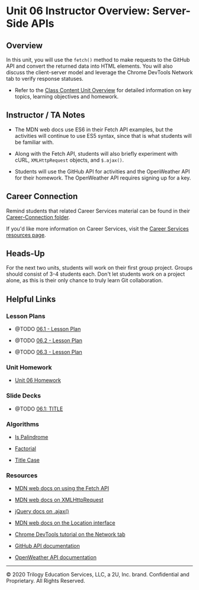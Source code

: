 # Unit 06 Instructor Overview: Server-Side APIs

## Overview

In this unit, you will use the `fetch()` method to make requests to the GitHub API and convert the returned data into HTML elements. You will also discuss the client-server model and leverage the Chrome DevTools Network tab to verify response statuses.

  * Refer to the [Class Content Unit Overview](../../../01-Class-Content/06-Server-Side-APIs/README.md) for detailed information on key topics, learning objectives and homework.

## Instructor / TA Notes

* The MDN web docs use ES6 in their Fetch API examples, but the activities will continue to use ES5 syntax, since that is what students will be familiar with.

* Along with the Fetch API, students will also briefly experiment with cURL, `XMLHttpRequest` objects, and `$.ajax()`.

* Students will use the GitHub API for activities and the OpenWeather API for their homework. The OpenWeather API requires signing up for a key.

## Career Connection

Remind students that related Career Services material can be found in their [Career-Connection folder](../../../01-Class-Content/06-Server-Side-APIs/04-Career-Connection/README.md).

If you'd like more information on Career Services, visit the [Career Services resources page](http://bit.ly/CodingCS).

## Heads-Up

For the next two units, students will work on their first group project. Groups should consist of 3-4 students each. Don't let students work on a project alone, as this is their only chance to truly learn Git collaboration.

## Helpful Links

### Lesson Plans

  * @TODO [06.1 - Lesson Plan]()

  * @TODO [06.2 - Lesson Plan]()
  
  * @TODO [06.3 - Lesson Plan]()

### Unit Homework

  * [Unit 06 Homework](../../../01-Class-Content/06-Server-Side-APIs/02-Homework)

### Slide Decks

  * @TODO [06.1: TITLE]()

### Algorithms

  * [Is Palindrome](../../../01-Class-Content/06-Server-Side-APIs/03-Algorithms/01-is-palindrome)

  * [Factorial](../../../01-Class-Content/06-Server-Side-APIs/03-Algorithms/02-factorial)

  * [Title Case](../../../01-Class-Content/06-Server-Side-APIs/03-Algorithms/03-title-case)

### Resources

* [MDN web docs on using the Fetch API](https://developer.mozilla.org/en-US/docs/Web/API/Fetch_API/Using_Fetch)

* [MDN web docs on XMLHttpRequest](https://developer.mozilla.org/en-US/docs/Web/API/XMLHttpRequest)

* [jQuery docs on .ajax()](https://api.jquery.com/jquery.ajax/)

* [MDN web docs on the Location interface](https://developer.mozilla.org/en-US/docs/Web/API/Location)

* [Chrome DevTools tutorial on the Network tab](https://developers.google.com/web/tools/chrome-devtools/network)

* [GitHub API documentation](https://docs.github.com/en/rest/reference)

* [OpenWeather API documentation](https://openweathermap.org/api)

---
© 2020 Trilogy Education Services, LLC, a 2U, Inc. brand. Confidential and Proprietary. All Rights Reserved.
